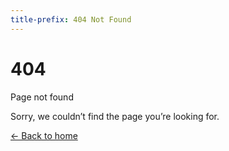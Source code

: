 ```yaml
---
title-prefix: 404 Not Found
---
```


# 404

Page not found

Sorry, we couldn’t find the page you’re looking for.

[← Back to home](/)
